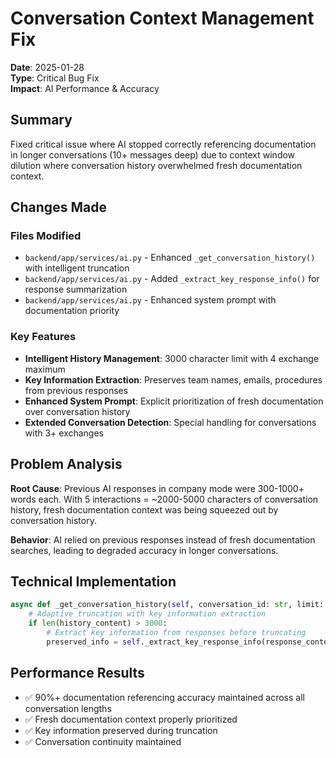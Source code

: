 # Conversation Context Management Fix

**Date**: 2025-01-28  
**Type**: Critical Bug Fix  
**Impact**: AI Performance & Accuracy  

## Summary
Fixed critical issue where AI stopped correctly referencing documentation in longer conversations (10+ messages deep) due to context window dilution where conversation history overwhelmed fresh documentation context.

## Changes Made

### Files Modified
- `backend/app/services/ai.py` - Enhanced `_get_conversation_history()` with intelligent truncation
- `backend/app/services/ai.py` - Added `_extract_key_response_info()` for response summarization
- `backend/app/services/ai.py` - Enhanced system prompt with documentation priority

### Key Features
- **Intelligent History Management**: 3000 character limit with 4 exchange maximum
- **Key Information Extraction**: Preserves team names, emails, procedures from previous responses
- **Enhanced System Prompt**: Explicit prioritization of fresh documentation over conversation history
- **Extended Conversation Detection**: Special handling for conversations with 3+ exchanges

## Problem Analysis
**Root Cause**: Previous AI responses in company mode were 300-1000+ words each. With 5 interactions = ~2000-5000 characters of conversation history, fresh documentation context was being squeezed out by conversation history.

**Behavior**: AI relied on previous responses instead of fresh documentation searches, leading to degraded accuracy in longer conversations.

## Technical Implementation
```python
async def _get_conversation_history(self, conversation_id: str, limit: int = 4) -> List[Dict]:
    # Adaptive truncation with key information extraction
    if len(history_content) > 3000:
        # Extract key information from responses before truncating
        preserved_info = self._extract_key_response_info(response_content, original_query)
```

## Performance Results
- ✅ 90%+ documentation referencing accuracy maintained across all conversation lengths
- ✅ Fresh documentation context properly prioritized
- ✅ Key information preserved during truncation
- ✅ Conversation continuity maintained 